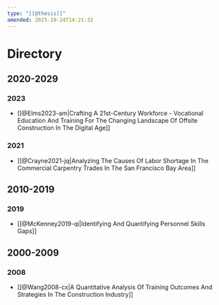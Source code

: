 ```yaml
---
type: "[[@thesis]]"
amended: 2025-10-24T14:21:32
---
```


# Directory
## 2020-2029
### 2023
- [[@Elms2023-am|Crafting A 21st-Century Workforce - Vocational Education And Training For The Changing Landscape Of Offsite Construction In The Digital Age]]
### 2021
- [[@Crayne2021-jq|Analyzing The Causes Of Labor Shortage In The Commercial Carpentry Trades In The San Francisco Bay Area]]
## 2010-2019
### 2019
- [[@McKenney2019-qi|Identifying And Quantifying Personnel Skills Gaps]]
## 2000-2009
### 2008
- [[@Wang2008-cx|A Quantitative Analysis Of Training Outcomes And Strategies In The Construction Industry]]
